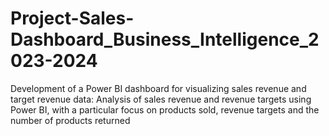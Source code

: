 # Project-Sales-Dashboard_Business_Intelligence_2023-2024
Development of a Power BI dashboard for visualizing sales revenue and target revenue data:
Analysis of sales revenue and revenue targets using Power BI, with a particular focus on products sold, revenue targets and the number of products returned
